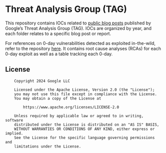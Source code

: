 # Threat Analysis Group (TAG)

This repository contains IOCs related to [public blog posts](https://blog.google/threat-analysis-group/) published by Google’s Threat Analysis Group (TAG). 
IOCs are organized by year, and each folder relates to a specific blog post or report. 

For references on 0-day vulnerabilities detected as exploited in-the-wild, refer to the repository [here](https://github.com/googleprojectzero/0days-in-the-wild). It contains root cause analyses (RCAs) for each 0-day exploit as well as a table tracking each 0-day.

## License
```
    Copyright 2024 Google LLC

    Licensed under the Apache License, Version 2.0 (the "License");
    you may not use this file except in compliance with the License.
    You may obtain a copy of the License at

        https://www.apache.org/licenses/LICENSE-2.0

    Unless required by applicable law or agreed to in writing, software
    distributed under the License is distributed on an "AS IS" BASIS,
    WITHOUT WARRANTIES OR CONDITIONS OF ANY KIND, either express or implied.
    See the License for the specific language governing permissions and
    limitations under the License.
```
